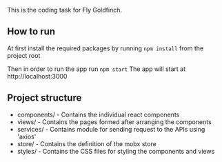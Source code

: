 This is the coding task for Fly Goldfinch.

## How to run
At first install the required packages by running
`npm install` from the project root

Then in order to run the app run
`npm start`
The app will start at http://localhost:3000

## Project structure
* components/ - Contains the individual react components
* views/      - Contains the pages formed after arranging the components
* services/   - Contains module for sending request to the APIs using 'axios'
* store/      - Contains the definition of the mobx store
* styles/     - Contains the CSS files for styling the components and views